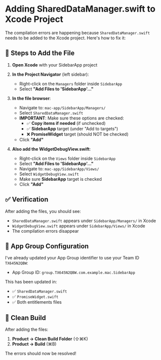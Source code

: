 # Adding SharedDataManager.swift to Xcode Project

The compilation errors are happening because `SharedDataManager.swift` needs to be added to the Xcode project. Here's how to fix it:

## 📝 Steps to Add the File

1. **Open Xcode** with your SidebarApp project

2. **In the Project Navigator** (left sidebar):
   - Right-click on the `Managers` folder inside `SidebarApp`
   - Select **"Add Files to 'SidebarApp'..."**

3. **In the file browser**:
   - Navigate to: `mac-app/SidebarApp/Managers/`
   - Select `SharedDataManager.swift`
   - **IMPORTANT**: Make sure these options are checked:
     - ✅ **Copy items if needed** (if unchecked)
     - ✅ **SidebarApp** target (under "Add to targets")
     - ❌ **PromiseWidget** target (should NOT be checked)
   - Click **"Add"**

4. **Also add the WidgetDebugView.swift**:
   - Right-click on the `Views` folder inside `SidebarApp`
   - Select **"Add Files to 'SidebarApp'..."**
   - Navigate to: `mac-app/SidebarApp/Views/`
   - Select `WidgetDebugView.swift`
   - Make sure **SidebarApp** target is checked
   - Click **"Add"**

## ✅ Verification

After adding the files, you should see:
- `SharedDataManager.swift` appears under `SidebarApp/Managers/` in Xcode
- `WidgetDebugView.swift` appears under `SidebarApp/Views/` in Xcode
- The compilation errors disappear

## 🎯 App Group Configuration

I've already updated your App Group identifier to use your Team ID `TX645N2QBW`:
- App Group ID: `group.TX645N2QBW.com.example.mac.SidebarApp`

This has been updated in:
- ✅ `SharedDataManager.swift`
- ✅ `PromiseWidget.swift`
- ✅ Both entitlements files

## 🔧 Clean Build

After adding the files:
1. **Product → Clean Build Folder** (⇧⌘K)
2. **Product → Build** (⌘B)

The errors should now be resolved!